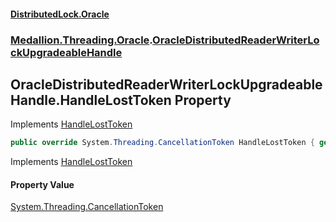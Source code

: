 #### [DistributedLock.Oracle](README.md 'README')
### [Medallion.Threading.Oracle](Medallion.Threading.Oracle.md 'Medallion.Threading.Oracle').[OracleDistributedReaderWriterLockUpgradeableHandle](OracleDistributedReaderWriterLockUpgradeableHandle.md 'Medallion.Threading.Oracle.OracleDistributedReaderWriterLockUpgradeableHandle')

## OracleDistributedReaderWriterLockUpgradeableHandle.HandleLostToken Property

Implements [HandleLostToken](https://github.com/madelson/DistributedLock/tree/default-documentation/docs/api/DistributedLock.Core/IDistributedSynchronizationHandle.HandleLostToken.md 'Medallion.Threading.IDistributedSynchronizationHandle.HandleLostToken')

```csharp
public override System.Threading.CancellationToken HandleLostToken { get; }
```

Implements [HandleLostToken](https://github.com/madelson/DistributedLock/tree/default-documentation/docs/api/DistributedLock.Core/IDistributedSynchronizationHandle.HandleLostToken.md 'Medallion.Threading.IDistributedSynchronizationHandle.HandleLostToken')

#### Property Value
[System.Threading.CancellationToken](https://docs.microsoft.com/en-us/dotnet/api/System.Threading.CancellationToken 'System.Threading.CancellationToken')
